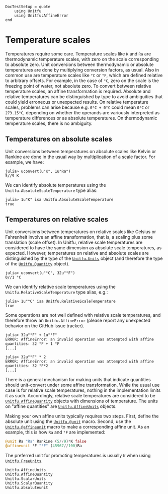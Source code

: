 ```@meta
DocTestSetup = quote
    using Unitfu
    using Unitfu:AffineError
end
```
# Temperature scales

Temperatures require some care. Temperature scales like `K` and `Ra` are thermodynamic
temperature scales, with zero on the scale corresponding to absolute zero. Unit conversions
between thermodynamic or absolute temperatures are done by multiplying conversion factors,
as usual. Also in common use are temperature scales like `°C` or `°F`, which are defined
relative to arbitrary offsets. For example, in the case of `°C`, zero on the scale is the
freezing point of water, not absolute zero. To convert between relative temperature scales,
an affine transformation is required. Absolute and relative temperatures can be
distinguished by type to avoid ambiguities that could yield erroneous or unexpected results.
On relative temperature scales, problems can arise because e.g. `0°C + 0°C` could mean `0°C`
or `273.15°C`, depending on whether the operands are variously interpreted as temperature
differences or as absolute temperatures. On thermodynamic temperature scales, there is no
ambiguity.

## Temperatures on absolute scales

Unit conversions between temperatures on absolute scales like Kelvin or Rankine are done in
the usual way by multiplication of a scale factor. For example, we have:

```jldoctest
julia> uconvert(u"K", 1u"Ra")
5//9 K
```

We can identify absolute temperatures using the `Unitfu.AbsoluteScaleTemperature` type
alias:

```jldoctest
julia> 1u"K" isa Unitfu.AbsoluteScaleTemperature
true
```

## Temperatures on relative scales

Unit conversions between temperatures on relative scales like Celsius or Fahrenheit involve
an affine transformation, that is, a scaling plus some translation (scale offset). In
Unitfu, relative scale temperatures are considered to have the same dimension as absolute
scale temperatures, as expected. However, temperatures on relative and absolute scales are
distinguished by the type of the [`Unitfu.Units`](@ref) object (and therefore the type of
the [`Unitfu.Quantity`](@ref) object).

```jldoctest
julia> uconvert(u"°C", 32u"°F")
0//1 °C
```

We can identify relative scale temperatures using the `Unitfu.RelativeScaleTemperature`
type alias, e.g.:

```jldoctest
julia> 1u"°C" isa Unitfu.RelativeScaleTemperature
true
```

Some operations are not well defined with relative scale temperatures, and therefore throw
an `Unitfu.AffineError` (please report any unexpected behavior on the GitHub issue
tracker).

```jldoctest
julia> 32u"°F" + 1u"°F"
ERROR: AffineError: an invalid operation was attempted with affine quantities: 32 °F + 1 °F
[...]

julia> 32u"°F" * 2
ERROR: AffineError: an invalid operation was attempted with affine quantities: 32 °F*2
[...]
```

There is a general mechanism for making units that indicate quantities should unit-convert
under some affine transformation. While the usual use case is for relative scale
temperatures, nothing in the implementation limits it as such. Accordingly, relative scale
temperatures are considered to be [`Unitfu.AffineQuantity`](@ref) objects with dimensions
of temperature. The units on "affine quantities" are [`Unitfu.AffineUnits`](@ref) objects.

Making your own affine units typically requires two steps. First, define the absolute unit
using the [`Unitfu.@unit`](@ref) macro. Second, use the [`Unitfu.@affineunit`](@ref) macro
to make a corresponding affine unit. As an example, this is how `Ra` and `°F` are
implemented:

```julia
@unit Ra "Ra" Rankine (5//9)*K false
@affineunit °F "°F" (45967//100)Ra
```

The preferred unit for promoting temperatures is usually `K` when using
[`Unitfu.FreeUnits`](@ref).

```@docs
Unitfu.AffineUnits
Unitfu.AffineQuantity
Unitfu.ScalarUnits
Unitfu.ScalarQuantity
Unitfu.absoluteunit
```
